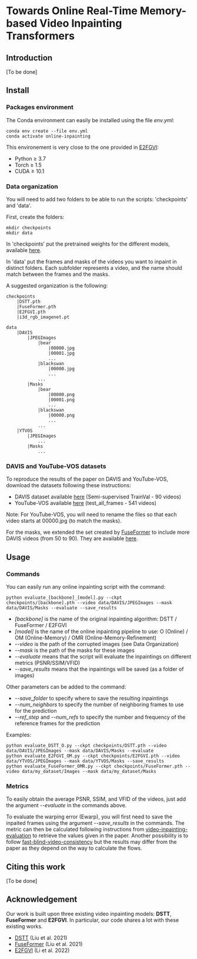 # Towards Online Real-Time Memory-based Video Inpainting Transformers

## Introduction

[To be done]

## Install

### Packages environment

The Conda environment can easily be installed using the file *env.yml*:

```
conda env create --file env.yml
conda activate online-inpainting
```

This environement is very close to the one provided in [E2FGVI](https://github.com/MCG-NKU/E2FGVI):

- Python $\ge$ 3.7
- Torch $\ge$ 1.5
- CUDA $\ge$ 10.1

### Data organization

You will need to add two folders to be able to run the scripts: 'checkpoints' and 'data'.

First, create the folders:
```
mkdir checkpoints
mkdir data
```
In 'checkpoints' put the pretrained weights for the different models, available [here](https://drive.google.com/drive/folders/1hVR2y9ahJu2tt7zIfSUiMg7fK5q3IJOH?usp=sharing).

In 'data' put the frames and masks of the videos you want to inpaint in distinct folders. Each subfolder represents a video, and the name should match between the frames and the masks.

A suggested organization is the following:
```
checkpoints
    |DSTT.pth
    |FuseFormer.pth
    |E2FGVI.pth
    |i3d_rgb_imagenet.pt
    
data
    |DAVIS
        |JPEGImages
            |bear
                |00000.jpg
                |00001.jpg
                ...
            |blackswan
                |00000.jpg
                ...
            ...
        |Masks
            |bear
                |00000.png
                |00001.png
                ...
            |blackswan
                |00000.png
                ...
            ...
    |YTVOS
        |JPEGImages
            ...
        |Masks
            ...
```

### DAVIS and YouTube-VOS datasets

To reproduce the results of the paper on DAVIS and YouTube-VOS, download the datasets following these instructions:

- DAVIS dataset available [here](https://davischallenge.org/davis2017/code.html) (Semi-supervised TrainVal - 90 videos)
- YouTube-VOS available [here](https://competitions.codalab.org/competitions/20127) (test_all_frames - 541 videos)

Note: For YouTube-VOS, you will need to rename the files so that each video starts at 00000.jpg (to match the masks).

For the masks, we extended the set created by [FuseFormer](https://github.com/ruiliu-ai/FuseFormer) to include more DAVIS videos (from 50 to 90). They are available [here](https://drive.google.com/drive/folders/1n1Rg4L5TZnoz1Vjk_EC_TgSrs18m_vNU?usp=sharing).


## Usage

### Commands

You can easily run any online inpainting script with the command:

```
python evaluate_[backbone]_[model].py --ckpt checkpoints/[backbone].pth --video data/DAVIS/JPEGImages --mask data/DAVIS/Masks --evaluate --save_results
```
- *[backbone]* is the name of the original inpainting algorithm: DSTT / FuseFormer / E2FGVI
- *[model]* is the name of the online inpainting pipeline to use: O (Online) / OM (Online-Memory) / OMR (Online-Memory-Refinement)
- *--video* is the path of the corrupted images (see Data Organization)
- *--mask* is the path of the masks for these images
- *--evaluate* means that the script will evaluate the inpaintings on different metrics (PSNR/SSIM/VFID)
- *--save_results* means that the inpaintings will be saved (as a folder of images)

Other parameters can be added to the command:
- *--save_folder* to specify where to save the resulting inpaintings
- *--num_neighbors* to specify the number of neighboring frames to use for the prediction
- *--ref_step* and *--num_refs* to specify the number and frequency of the reference frames for the prediction

Examples:
```
python evaluate_DSTT_O.py --ckpt checkpoints/DSTT.pth --video data/DAVIS/JPEGImages --mask data/DAVIS/Masks --evaluate 
python evaluate_E2FGVI_OM.py --ckpt checkpoints/E2FGVI.pth --video data/YTVOS/JPEGImages --mask data/YTVOS/Masks --save_results
python evaluate_FuseFormer_OMR.py --ckpt checkpoints/FuseFormer.pth --video data/my_dataset/Images --mask data/my_dataset/Masks 
```

### Metrics

To easily obtain the average PSNR, SSIM, and VFID of the videos, just add the argument *--evaluate* in the commands above. 

To evaluate the warping error (Ewarp), you will first need to save the inpaited frames using the argument *--save_results* in the commands. The metric can then be calculated following instructions from [video-inpainting-evaluation](https://github.com/MichiganCOG/video-inpainting-evaluation/tree/public) to retrieve the values given in the paper. Another possibility is to follow [fast-blind-video-consistency](https://github.com/phoenix104104/fast_blind_video_consistency) but the results may differ from the paper as they depend on the way to calculate the flows.

## Citing this work

[To be done]

## Acknowledgement

Our work is built upon three existing video inpainting models: **DSTT**, **FuseFormer** and **E2FGVI**. In particular, our code shares a lot with these existing works.

- [DSTT](https://github.com/ruiliu-ai/DSTT) (Liu et al. 2021)
- [FuseFormer](https://github.com/ruiliu-ai/FuseFormer) (Liu et al. 2021)
- [E2FGVI](https://github.com/MCG-NKU/E2FGVI) (Li et al. 2022)
